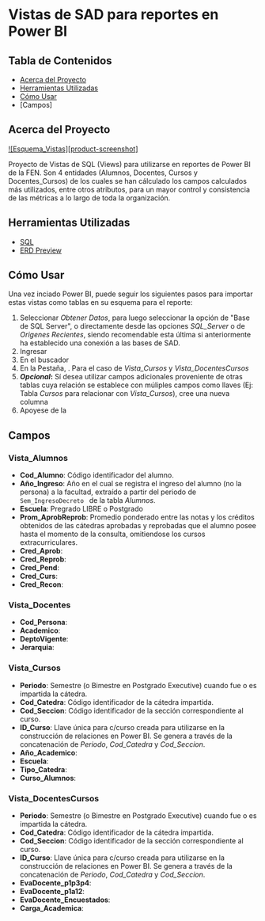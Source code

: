 # Vistas de SAD para reportes en Power BI

## Tabla de Contenidos

* [Acerca del Proyecto](#acerca-del-proyecto)
* [Herramientas Utilizadas](#getting-started)
* [Cómo Usar](#usage)
* [Campos]

## Acerca del Proyecto

[![Esquema_Vistas][product-screenshot]](https://github.com/fdopalomera/vistas_fen/blob/master/esquema_vistas1.1.png?raw=true)

Proyecto de Vistas de SQL (Views) para utilizarse en reportes de Power BI de la FEN.
Son 4 entidades (Alumnos, Docentes, Cursos y Docentes_Cursos) de los cuales se han cálculado los campos calculados más utilizados, entre otros atributos, para un mayor control y consistencia de las métricas a lo largo de toda la organización.

## Herramientas Utilizadas

* [SQL](https://code.visualstudio.com/download)
* [ERD Preview](https://marketplace.visualstudio.com/items?itemName=kaishuu0123.vscode-erd-preview)

<!-- COMO-USAR -->
## Cómo Usar
Una vez inciado Power BI, puede seguir los siguientes pasos para importar estas vistas como tablas en su esquema para el reporte:

1) Seleccionar _Obtener Datos_, para luego seleccionar la opción de "Base de SQL Server", o directamente desde las opciones _SQL_Server_ o de _Origenes Recientes_, siendo recomendable esta última si anteriormente ha establecido una conexión a las bases de SAD.
2) Ingresar 
3) En el buscador
4) En la Pestaña, . Para el caso de _Vista_Cursos_ y _Vista_DocentesCursos_
5) __*Opcional*:__ Sí desea utilizar campos adicionales proveniente de otras tablas cuya relación se establece con múliples campos como llaves (Ej: Tabla _Cursos_ para relacionar con _Vista_Cursos_), cree una nueva columna  
6) Apoyese de la 

## Campos

### Vista_Alumnos
* __Cod_Alumno__:  Código identificador del alumno.
* __Año_Ingreso__: Año en el cual se registra el ingreso del alumno (no la persona) a la facultad, extraído a partir del periodo de `Sem_IngresoDecreto ` de la tabla _Alumnos_.
* __Escuela__: Pregrado LIBRE o Postgrado
* __Prom_AprobReprob__: Promedio ponderado entre las notas y los créditos obtenidos de las cátedras aprobadas y reprobadas que el alumno posee hasta el momento de la consulta, omitiendose los cursos extracurriculares.  
* __Cred_Aprob__:  
* __Cred_Reprob__:  
* __Cred_Pend__:  
* __Cred_Curs__:  
* __Cred_Recon__:  

### Vista_Docentes
* __Cod_Persona__:
* __Academico__:
* __DeptoVigente__:
* __Jerarquia__:

### Vista_Cursos
* __Periodo__: Semestre (o Bimestre en Postgrado Executive) cuando fue o es impartida la cátedra.
* __Cod_Catedra__: Código identificador de la cátedra impartida. 
* __Cod_Seccion__: Código identificador de la sección correspondiente al curso.
* __ID_Curso__: Llave única para c/curso creada para utilizarse en la construcción de relaciones en Power BI. Se genera a través de la concatenación de _Periodo_, _Cod_Catedra_ y _Cod_Seccion_.
* __Año_Academico__: 
* __Escuela__:
* __Tipo_Catedra__:
* __Curso_Alumnos__:

### Vista_DocentesCursos
* __Periodo__: Semestre (o Bimestre en Postgrado Executive) cuando fue o es impartida la cátedra.
* __Cod_Catedra__: Código identificador de la cátedra impartida. 
* __Cod_Seccion__: Código identificador de la sección correspondiente al curso.
* __ID_Curso__: Llave única para c/curso creada para utilizarse en la construcción de relaciones en Power BI. Se genera a través de la concatenación de _Periodo_, _Cod_Catedra_ y _Cod_Seccion_.
* __EvaDocente_p1p3p4__:
* __EvaDocente_p1a12__:
* __EvaDocente_Encuestados__:
* __Carga_Academica__:








